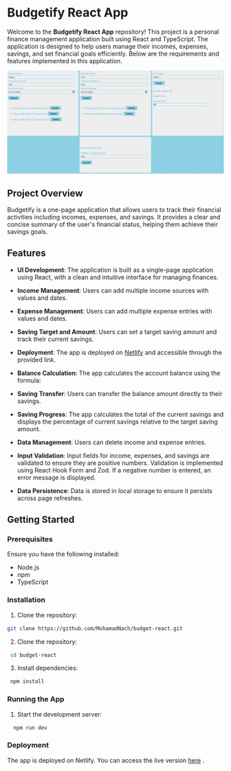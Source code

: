 # Budgetify React App

Welcome to the **Budgetify React App** repository! This project is a personal finance management application built using React and TypeScript. The application is designed to help users manage their incomes, expenses, savings, and set financial goals efficiently. Below are the requirements and features implemented in this application.

![Alt text](./public/budget-app.png)

## Project Overview

Budgetify is a one-page application that allows users to track their financial activities including incomes, expenses, and savings. It provides a clear and concise summary of the user's financial status, helping them achieve their savings goals.

## Features

- **UI Development**: The application is built as a single-page application using React, with a clean and intuitive interface for managing finances.
- **Income Management**: Users can add multiple income sources with values and dates.
- **Expense Management**: Users can add multiple expense entries with values and dates.
- **Saving Target and Amount**: Users can set a target saving amount and track their current savings.
- **Deployment**: The app is deployed on [Netlify](https://www.netlify.com/) and accessible through the provided link.

- **Balance Calculation**: The app calculates the account balance using the formula:
- **Saving Transfer**: Users can transfer the balance amount directly to their savings.
- **Saving Progress**: The app calculates the total of the current savings and displays the percentage of current savings relative to the target saving amount.
- **Data Management**: Users can delete income and expense entries.
- **Input Validation**: Input fields for income, expenses, and savings are validated to ensure they are positive numbers. Validation is implemented using React Hook Form and Zod. If a negative number is entered, an error message is displayed.
- **Data Persistence**: Data is stored in local storage to ensure it persists across page refreshes.

## Getting Started

### Prerequisites

Ensure you have the following installed:

- Node.js
- npm
- TypeScript

### Installation

1. Clone the repository:

```bash
git clone https://github.com/MohamadNach/budget-react.git
```

2. Clone the repository:

```bash
 cd budget-react
```

3. Install dependencies:

```bash
 npm install
```

### Running the App

1. Start the development server:

```bash
  npm run dev
```

### Deployment

The app is deployed on Netlify. You can access the live version [here](https://nachawati-budget-app.netlify.app/)
.

